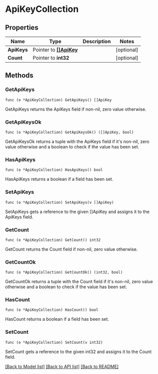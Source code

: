 # ApiKeyCollection

## Properties

Name | Type | Description | Notes
------------ | ------------- | ------------- | -------------
**ApiKeys** | Pointer to [**[]ApiKey**](api_key.md) |  | [optional] 
**Count** | Pointer to **int32** |  | [optional] 

## Methods

### GetApiKeys

`func (o *ApiKeyCollection) GetApiKeys() []ApiKey`

GetApiKeys returns the ApiKeys field if non-nil, zero value otherwise.

### GetApiKeysOk

`func (o *ApiKeyCollection) GetApiKeysOk() ([]ApiKey, bool)`

GetApiKeysOk returns a tuple with the ApiKeys field if it's non-nil, zero value otherwise
and a boolean to check if the value has been set.

### HasApiKeys

`func (o *ApiKeyCollection) HasApiKeys() bool`

HasApiKeys returns a boolean if a field has been set.

### SetApiKeys

`func (o *ApiKeyCollection) SetApiKeys(v []ApiKey)`

SetApiKeys gets a reference to the given []ApiKey and assigns it to the ApiKeys field.

### GetCount

`func (o *ApiKeyCollection) GetCount() int32`

GetCount returns the Count field if non-nil, zero value otherwise.

### GetCountOk

`func (o *ApiKeyCollection) GetCountOk() (int32, bool)`

GetCountOk returns a tuple with the Count field if it's non-nil, zero value otherwise
and a boolean to check if the value has been set.

### HasCount

`func (o *ApiKeyCollection) HasCount() bool`

HasCount returns a boolean if a field has been set.

### SetCount

`func (o *ApiKeyCollection) SetCount(v int32)`

SetCount gets a reference to the given int32 and assigns it to the Count field.


[[Back to Model list]](../README.md#documentation-for-models) [[Back to API list]](../README.md#documentation-for-api-endpoints) [[Back to README]](../README.md)


